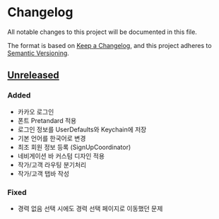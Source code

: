 # Changelog

All notable changes to this project will be documented in this file.

The format is based on [Keep a Changelog](https://keepachangelog.com/en/1.1.0/),
and this project adheres to [Semantic Versioning](https://semver.org/spec/v2.0.0.html).

## [Unreleased]

### Added

- 카카오 로그인
- 폰트 Pretandard 적용
- 로그인 정보를 UserDefaults와 Keychain에 저장
- 기본 언어를 한국어로 변경
- 최조 회원 정보 등록 (SignUpCoordinator)
- 네비게이션 바 커스텀 디자인 적용
- 작가/고객 라우팅 분기처리
- 작가/고객 탭바 작성

### Fixed
- 경력 없음 선택 시에도 경력 선택 페이지로 이동했던 문제

[unreleased]: https://github.com/Picplz/picplz-ios
